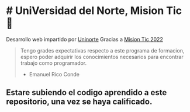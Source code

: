 # # UniVersidad del Norte, Mision Tic 💙
Desarrollo web impartido por [Uninorte](https://www.uninorte.edu.co/) Gracias a [Mision Tic 2022](https://www.misiontic2022.gov.co/portal/")
> Tengo grades expectativas respecto a este programa de formacion, espero poder adquirir los conocimientos necesarios para encontrar trabajo como programador. 
> - Emanuel Rico Conde

## Estare subiendo el codigo aprendido a este repositorio, una vez se haya calificado.
